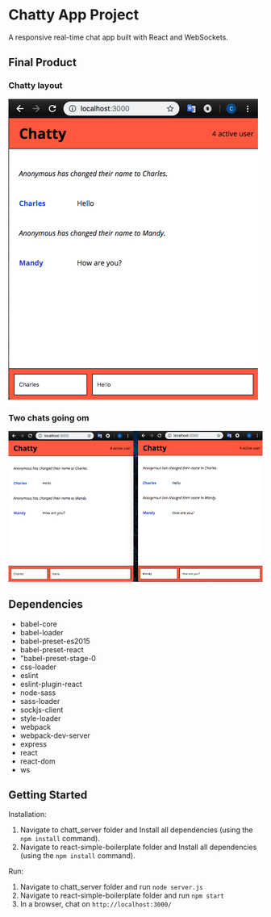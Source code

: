 # Chatty App Project

A responsive real-time chat app built with React and WebSockets.

## Final Product

### Chatty layout
!["Screenshot of Chatty"](https://github.com/spoonss/chatty/blob/master/doc/chatty.png)

### Two chats going om
!["Screenshot of chatting"](https://github.com/spoonss/chatty/blob/master/doc/two-chats.png)


## Dependencies

- babel-core
- babel-loader
- babel-preset-es2015
- babel-preset-react
- "babel-preset-stage-0
- css-loader
- eslint
- eslint-plugin-react
- node-sass
- sass-loader
- sockjs-client
- style-loader
- webpack
- webpack-dev-server
- express
- react
- react-dom
- ws


## Getting Started

Installation:
1. Navigate to chatt_server folder and Install all dependencies (using the `npm install` command).
2. Navigate to react-simple-boilerplate folder and Install all dependencies (using the `npm install` command).

Run:
1. Navigate to chatt_server folder and run ``node server.js``
2. Navigate to react-simple-boilerplate folder and run ``npm start``
3. In a browser, chat on ``http://localhost:3000/``

